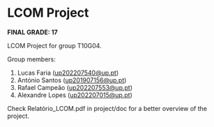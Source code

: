 # LCOM Project


**FINAL GRADE: 17**

LCOM Project for group T10G04.

Group members:

1. Lucas Faria (up202207540@up.pt)
2. António Santos (up201907156@up.pt)
3. Rafael Campeão (up202207553@up.pt)
4. Alexandre Lopes (up202207015@up.pt)

Check Relatório_LCOM.pdf in project/doc for a better overview of the project.

